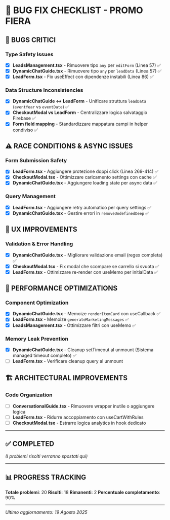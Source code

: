 # 🐛 BUG FIX CHECKLIST - PROMO FIERA

## 🚨 BUGS CRITICI

### Type Safety Issues
- [x] **LeadsManagement.tsx** - Rimuovere tipo `any` per `editForm` (Linea 57) ✅
- [x] **DynamicChatGuide.tsx** - Rimuovere tipo `any` per `leadData` (Linea 57) ✅
- [x] **LeadForm.tsx** - Fix useEffect con dipendenze instabili (Linea 86) ✅

### Data Structure Inconsistencies
- [x] **DynamicChatGuide ↔ LeadForm** - Unificare struttura `leadData` (`eventYear` vs `eventDate`) ✅
- [x] **CheckoutModal vs LeadForm** - Centralizzare logica salvataggio Firebase ✅
- [x] **Form field mapping** - Standardizzare mappatura campi in helper condiviso ✅

## ⚠️ RACE CONDITIONS & ASYNC ISSUES

### Form Submission Safety
- [x] **LeadForm.tsx** - Aggiungere protezione doppi click (Linea 269-414) ✅
- [x] **CheckoutModal.tsx** - Ottimizzare caricamento settings con cache ✅
- [x] **DynamicChatGuide.tsx** - Aggiungere loading state per async data ✅

### Query Management
- [x] **LeadForm.tsx** - Aggiungere retry automatico per query settings ✅
- [x] **DynamicChatGuide.tsx** - Gestire errori in `removeUndefinedDeep` ✅

## 🔧 UX IMPROVEMENTS

### Validation & Error Handling
- [x] **DynamicChatGuide.tsx** - Migliorare validazione email (regex completa) ✅
- [x] **CheckoutModal.tsx** - Fix modal che scompare se carrello si svuota ✅
- [x] **LeadForm.tsx** - Ottimizzare re-render con useMemo per initialData ✅

## 🚀 PERFORMANCE OPTIMIZATIONS

### Component Optimization
- [x] **DynamicChatGuide.tsx** - Memoize `renderItemCard` con useCallback ✅
- [x] **LeadForm.tsx** - Memoize `generateMarketingMessages` ✅ 
- [x] **LeadsManagement.tsx** - Ottimizzare filtri con useMemo ✅

### Memory Leak Prevention
- [x] **DynamicChatGuide.tsx** - Cleanup setTimeout al unmount (Sistema managed timeout completo) ✅
- [ ] **LeadForm.tsx** - Verificare cleanup query al unmount

## 🏗️ ARCHITECTURAL IMPROVEMENTS

### Code Organization
- [ ] **ConversationalGuide.tsx** - Rimuovere wrapper inutile o aggiungere logica
- [ ] **LeadForm.tsx** - Ridurre accoppiamento con useCartWithRules
- [ ] **CheckoutModal.tsx** - Estrarre logica analytics in hook dedicato

---

## ✅ COMPLETED
*(I problemi risolti verranno spostati qui)*

---

## 📊 PROGRESS TRACKING
**Totale problemi**: 20
**Risolti**: 18 
**Rimanenti**: 2
**Percentuale completamento**: 90%

---

*Ultimo aggiornamento: 19 Agosto 2025*
